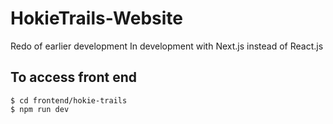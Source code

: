 # HokieTrails-Website
Redo of earlier development
In development with Next.js instead of React.js

## To access front end

``` 
$ cd frontend/hokie-trails
$ npm run dev
```


